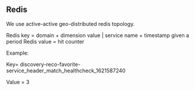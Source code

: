 ## Redis

We use active-active geo-distributed redis topology. 

Redis key = domain + dimension value | service name + timestamp given a period
Redis value = hit counter

Example:

Key= discovery-reco-favorite-service_header_match_healthcheck_1621587240

Value = 3